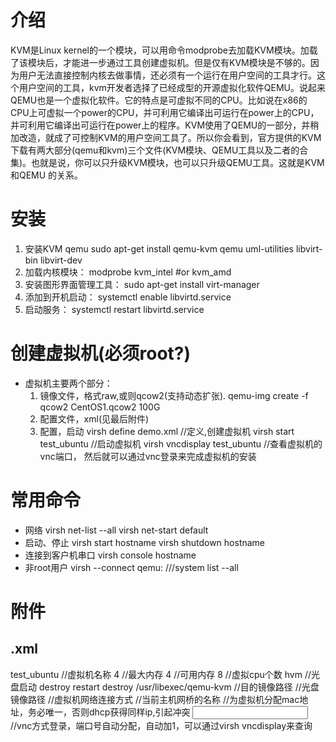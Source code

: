 # 介绍
KVM是Linux kernel的一个模块，可以用命令modprobe去加载KVM模块。加载了该模块后，才能进一步通过工具创建虚拟机。但是仅有KVM模块是不够的。因为用户无法直接控制内核去做事情，还必须有一个运行在用户空间的工具才行。这个用户空间的工具，kvm开发者选择了已经成型的开源虚拟化软件QEMU。说起来QEMU也是一个虚拟化软件。它的特点是可虚拟不同的CPU。比如说在x86的CPU上可虚拟一个power的CPU，并可利用它编译出可运行在power上的CPU，并可利用它编译出可运行在power上的程序。KVM使用了QEMU的一部分，并稍加改造，就成了可控制KVM的用户空间工具了。所以你会看到，官方提供的KVM下载有两大部分(qemu和kvm)三个文件(KVM模块、QEMU工具以及二者的合集)。也就是说，你可以只升级KVM模块，也可以只升级QEMU工具。这就是KVM和QEMU 的关系。
# 安装
1. 安装KVM qemu
sudo apt-get install qemu-kvm qemu uml-utilities libvirt-bin libvirt-dev
2. 加载内核模块：
modprobe kvm_intel #or kvm_amd
3. 安装图形界面管理工具：
sudo apt-get install virt-manager
4. 添加到开机启动：
systemctl enable libvirtd.service
5. 启动服务：
systemctl restart libvirtd.service
# 创建虚拟机(必须root?)
- 虚拟机主要两个部分：
	1. 镜像文件，格式raw,或则qcow2(支持动态扩张).
	qemu-img create -f qcow2 CentOS1.qcow2 100G
	2. 配置文件，xml(见最后附件)
	3. 配置，启动
    virsh define demo.xml 	//定义,创建虚拟机
	virsh start test_ubuntu 	//启动虚拟机
	virsh vncdisplay test_ubuntu 	//查看虚拟机的vnc端口， 然后就可以通过vnc登录来完成虚拟机的安装

# 常用命令
- 网络
virsh net-list --all
virsh net-start default
- 启动、停止
virsh start hostname
virsh shutdown hostname
- 连接到客户机串口
virsh console hostname
- 非root用户
virsh --connect qemu:	///system list --all

# 附件
## .xml
>
<domain type='kvm'>
	<name>test_ubuntu</name> 	//虚拟机名称
	<memory unit='GiB'>4</memory> 	//最大内存
	<currentMemory unit='GiB'>4</currentMemory> 	//可用内存
	<vcpu>8</vcpu> 	//虚拟cpu个数
	<os>
		<type arch='x86_64' machine='pc'>hvm</type>
		<boot dev='cdrom'/> 	//光盘启动
	</os>
	<features>
		<acpi/>
		<apic/>
		<pae/>
	</features>
	<clock offset='localtime'/>
		<on_poweroff>destroy</on_poweroff>
		<on_reboot>restart</on_reboot>
		<on_crash>destroy</on_crash>
	<devices>
		<emulator>/usr/libexec/qemu-kvm</emulator>
		<disk type='file' device='disk'>
			<driver name='qemu' type='qcow2'/>
			<source file='/var/lib/libvirt/images/test.qcow2'/> 	//目的镜像路径
			<target dev='hda' bus='ide'/>
		</disk>
		<disk type='file' device='cdrom'>
			<source file='/var/lib/libvirt/images/ubuntu.iso'/> 	//光盘镜像路径
			<target dev='hdb' bus='ide'/>
		</disk>
		<interface type='bridge'> 	//虚拟机网络连接方式
			<source bridge='kvmbr0'/> 	//当前主机网桥的名称
			<mac address="00:16:3e:5d:aa:a8"/> 	//为虚拟机分配mac地址，务必唯一，否则dhcp获得同样ip,引起冲突
		</interface>
		<input type='mouse' bus='ps2'/>
		<graphics type='vnc' port='-1' autoport='yes' listen = '0.0.0.0' keymap='en-us'/>	//vnc方式登录，端口号自动分配，自动加1，可以通过virsh vncdisplay来查询
	</devices>
</domain>
